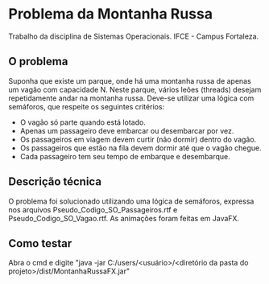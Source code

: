 # Problema da Montanha Russa
Trabalho da disciplina de Sistemas Operacionais. IFCE - Campus Fortaleza.

## O problema
Suponha que existe um parque, onde há uma montanha russa de apenas um vagão com capacidade N. Neste parque, vários leões (threads) 
desejam repetidamente andar na montanha russa. Deve-se utilizar uma lógica com semáforos, que respeite os seguintes critérios:
* O vagão só parte quando está lotado. 
* Apenas um passageiro deve embarcar ou desembarcar por vez.
* Os passageiros em viagem devem curtir (não dormir) dentro do vagão.
* Os passageiros que estão na fila devem dormir até que o vagão chegue.
* Cada passageiro tem seu tempo de embarque e desembarque.

## Descrição técnica
O problema foi solucionado utilizando uma lógica de semáforos, expressa nos arquivos Pseudo_Codigo_SO_Passageiros.rtf e
Pseudo_Codigo_SO_Vagao.rtf. As animações foram feitas em JavaFX.

## Como testar
Abra o cmd e digite "java -jar C:/users/<usuário>/<diretório da pasta do projeto>/dist/MontanhaRussaFX.jar"
